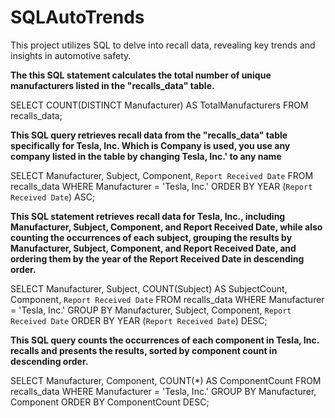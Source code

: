 # SQLAutoTrends
This project utilizes SQL to delve into recall data, revealing key trends and insights in automotive safety.

**The this SQL statement calculates the total number of unique manufacturers listed in the "recalls_data" table.**

SELECT COUNT(DISTINCT Manufacturer) AS TotalManufacturers
FROM recalls_data;




**This SQL query retrieves recall data from the "recalls_data" table specifically for Tesla, Inc. Which is Company is used, you use any company listed in the table by changing Tesla, Inc.' to any name**

SELECT Manufacturer, Subject, Component, `Report Received Date`
FROM recalls_data
WHERE Manufacturer = 'Tesla, Inc.'
ORDER BY YEAR (`Report Received Date`) ASC;

**This SQL statement retrieves recall data for Tesla, Inc., including Manufacturer, Subject, Component, and Report Received Date, while also counting the occurrences of each subject, grouping the results by Manufacturer, Subject, Component, and Report Received Date, and ordering them by the year of the Report Received Date in descending order.**

SELECT Manufacturer, Subject, COUNT(Subject) AS SubjectCount, Component, `Report Received Date`
FROM recalls_data
WHERE Manufacturer = 'Tesla, Inc.'
GROUP BY Manufacturer, Subject, Component, `Report Received Date`
ORDER BY YEAR (`Report Received Date`) DESC;


**This SQL query counts the occurrences of each component in Tesla, Inc. recalls and presents the results, sorted by component count in descending order.**

SELECT Manufacturer, Component, COUNT(*) AS ComponentCount
FROM recalls_data
WHERE Manufacturer = 'Tesla, Inc.'
GROUP BY Manufacturer, Component
ORDER BY ComponentCount DESC;
